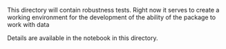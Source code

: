 This directory will contain robustness tests. Right now it serves to create a working environment for the development of the ability of the package to work with data

Details are available in the notebook in this directory.
